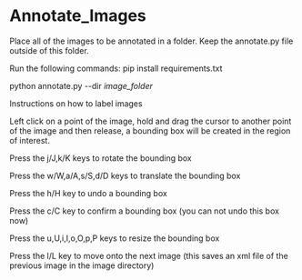 # Annotate_Images
Place all of the images to be annotated in a folder.
Keep the annotate.py file outside of this folder.



Run the following commands:
pip install requirements.txt

python annotate.py --dir *image_folder*



Instructions on how to label images

Left click on a point of the image, hold and drag the cursor to another point of the image and then release, a bounding box will be created in the region of interest.

Press the j/J,k/K keys to rotate the bounding box

Press the w/W,a/A,s/S,d/D keys to translate the bounding box

Press the h/H key to undo a bounding box

Press the c/C key to confirm a bounding box (you can not undo this box now)

Press the u,U,i,I,o,O,p,P keys to resize the bounding box

Press the l/L key to move onto the next image (this saves an xml file of the previous image in the image directory)




